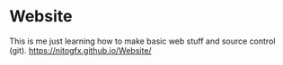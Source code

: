 # Website

This is me just learning how to make basic web stuff and source control (git).
https://nitogfx.github.io/Website/
